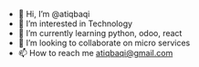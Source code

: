 - 👋 Hi, I’m @atiqbaqi
- 👀 I’m interested in Technology
- 🌱 I’m currently learning python, odoo, react
- 💞️ I’m looking to collaborate on micro services
- 📫 How to reach me atiqbaqi@gmail.com

<!---
atiqbaqi/atiqbaqi is a ✨ special ✨ repository because its `README.md` (this file) appears on your GitHub profile.
You can click the Preview link to take a look at your changes.
--->
